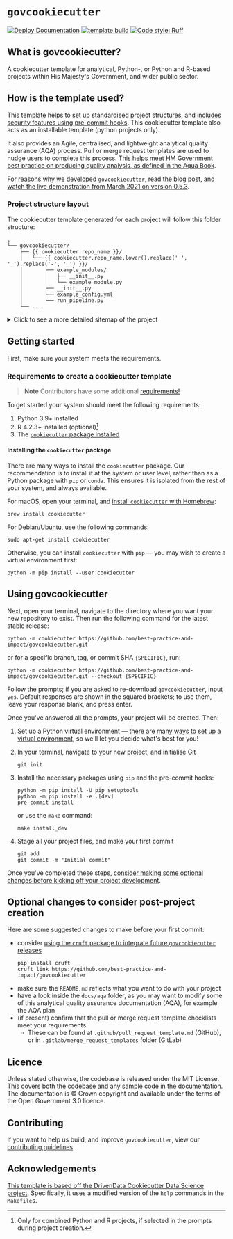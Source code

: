 # `govcookiecutter`
[![Deploy Documentation](https://github.com/best-practice-and-impact/govcookiecutter/actions/workflows/govcookiecutter-deploy-documentation.yml/badge.svg)](https://github.com/best-practice-and-impact/govcookiecutter/actions/workflows/govcookiecutter-deploy-documentation.yml)
[![template build](https://github.com/best-practice-and-impact/govcookiecutter/actions/workflows/govcookiecutter-template-build.yml/badge.svg)](https://github.com/best-practice-and-impact/govcookiecutter/actions/workflows/govcookiecutter-template-build.yml)
[![Code style: Ruff](https://img.shields.io/endpoint?url=https://raw.githubusercontent.com/astral-sh/ruff/main/assets/badge/v2.json)](https://github.com/astral-sh/ruff)

## What is govcookiecutter?

A cookiecutter template for analytical, Python-, or Python and R-based projects within
His Majesty's Government, and wider public sector.

## How is the template used?

This template helps to set up standardised project structures, and [includes security
features using pre-commit hooks][docs-pre-commit]. This cookiecutter template also acts
as an installable template (python projects only).

It also provides an Agile, centralised, and lightweight analytical quality assurance
(AQA) process. Pull or merge request templates are used to nudge users to complete this
process. [This helps meet HM Government best practice on producing quality analysis, as
defined in the Aqua Book][aqua-book].

[For reasons why we developed `govcookiecutter`, read the blog post][blog-post], and
[watch the live demonstration from March 2021 on version 0.5.3][youtube].

### Project structure layout

The cookiecutter template generated for each project will follow this folder structure:

```shell
.
└── govcookiecutter/
    ├── {{ cookiecutter.repo_name }}/
    │   └── {{ cookiecutter.repo_name.lower().replace(' ', '_').replace('-', '_') }}/
    │       ├── example_modules/
    │       │   ├── __init__.py
    │       │   └── example_module.py
    │       ├── __init__.py
    │       ├── example_config.yml
    │       └── run_pipeline.py
    └── ...
```

<details>
<summary>Click to see a more detailed sitemap of the project</summary>

```
govcookiecutter/
├── .github/
│   ├── CODEOWNERS
│   ├── pull_request_template.md
│   ├── ISSUE_TEMPLATE/
│   │   ├── bug_report.md
│   │   └── feature_request.md
│   └── workflows/
│       ├── check_markdown_links.yml
│       ├── govcookiecutter-build.yml
│       ├── govcookiecutter-deploy-documentation.yml
│       └── govcookiecutter-template-build.yml
├── docs/
│   ├── index.md
│   ├── conf.py
│   ├── contributing_guide/
│   ├── govcookiecutter_structure/
│   ├── reference/
│   ├── _static/
│   └── _templates/
├── example/
├── hooks/
├── tests/
│   └── test_post_gen_project/
├── README.md
├── CONTRIBUTING.md
├── CODE_OF_CONDUCT.md
├── LICENSE
├── pyproject.toml
├── requirements.txt
└── Makefile
```

</details>

## Getting started

First, make sure your system meets the requirements.

### Requirements to create a cookiecutter template
> **Note**
> Contributors have some additional [requirements!](./CONTRIBUTING.md)

To get started your system should meet the following requirements:

1. Python 3.9+ installed
2. R 4.2.3+ installed (optional)[^1]
3. The [`cookiecutter` package installed](#installing-the-cookiecutter-package)

[^1]: Only for combined Python and R projects, if selected in the prompts during
project creation.

#### Installing the `cookiecutter` package

There are many ways to install the `cookiecutter` package. Our recommendation is to
install it at the system or user level, rather than as a Python package with `pip` or
`conda`. This ensures it is isolated from the rest of your system, and always available.

For macOS, open your terminal, and [install `cookiecutter` with Homebrew][homebrew]:

```shell
brew install cookiecutter
```

For Debian/Ubuntu, use the following commands:

```shell
sudo apt-get install cookiecutter
```

Otherwise, you can install `cookiecutter` with `pip` — you may wish to create a virtual
environment first:

```shell
python -m pip install --user cookiecutter
```

## Using govcookiecutter

Next, open your
terminal, navigate to the directory where you want your new repository to exist. Then run the following command for the latest stable release:

```shell
python -m cookiecutter https://github.com/best-practice-and-impact/govcookiecutter.git
```

or for a specific branch, tag, or commit SHA `{SPECIFIC}`, run:

```shell
python -m cookiecutter https://github.com/best-practice-and-impact/govcookiecutter.git --checkout {SPECIFIC}
```

Follow the prompts; if you are asked to re-download `govcookiecutter`, input `yes`.
Default responses are shown in the squared brackets; to use them, leave your response
blank, and press enter.

Once you've answered all the prompts, your project will be created. Then:

1. Set up a Python virtual environment — [there are many ways to set up a virtual
  environment][pluralsight], so we'll let you decide what's best for you!

2. In your terminal, navigate to your new project, and initialise Git
   ```shell
   git init
   ```

3. Install the necessary packages using `pip` and the pre-commit hooks:
   ```shell
   python -m pip install -U pip setuptools
   python -m pip install -e .[dev]
   pre-commit install
   ```

   or use the `make` command:
   ```shell
   make install_dev
   ```

4. Stage all your project files, and make your first commit
   ```shell
   git add .
   git commit -m "Initial commit"
   ```

Once you've completed these steps, [consider making some optional changes before
kicking off your project development](#optional-changes-to-consider-post-project-creation).

## Optional changes to consider post-project creation

Here are some suggested changes to make before your first commit:

- consider [using the `cruft` package to integrate future `govcookiecutter`
  releases][cruft]
  ```shell
  pip install cruft
  cruft link https://github.com/best-practice-and-impact/govcookiecutter
  ```
- make sure the `README.md` reflects what you want to do with your project
- have a look inside the `docs/aqa` folder, as you may want to modify some of this
  analytical quality assurance documentation (AQA), for example the AQA plan
- (if present) confirm that the pull or merge request template checklists meet your
  requirements
  - These can be found at `.github/pull_request_template.md` (GitHub), or in
    `.gitlab/merge_request_templates` folder (GitLab)

## Licence

Unless stated otherwise, the codebase is released under the MIT License. This covers
both the codebase and any sample code in the documentation. The documentation is ©
Crown copyright and available under the terms of the Open Government 3.0 licence.

## Contributing

If you want to help us build, and improve `govcookiecutter`, view our [contributing
guidelines](./CONTRIBUTING.md).

## Acknowledgements

[This template is based off the DrivenData Cookiecutter Data Science
project][drivendata]. Specifically, it uses a modified version of the `help` commands in the `Makefile`s.

[aqua-book]: https://www.gov.uk/government/publications/the-aqua-book-guidance-on-producing-quality-analysis-for-government
[blog-post]: https://dataingovernment.blog.gov.uk/2021/07/20/govcookiecutter-a-template-for-data-science-projects/
[cruft]: https://github.com/cruft/cruft
[docs-pre-commit]: ./CONTRIBUTING.md#getting-started
[drivendata]: http://drivendata.github.io/cookiecutter-data-science/
[homebrew]: https://brew.sh/
[issue-windows-os]: https://github.com/best-practice-and-impact/govcookiecutter/issues/20
[pluralsight]: https://www.pluralsight.com/tech-blog/managing-python-environments/
[youtube]: https://www.youtube.com/watch?v=N7_d3k3uQ_M
[issue20]: https://github.com/best-practice-and-impact/govcookiecutter/issues/20
